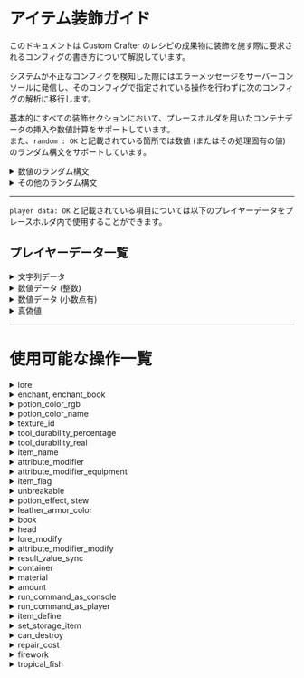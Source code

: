 # アイテム装飾ガイド
このドキュメントは Custom Crafter のレシピの成果物に装飾を施す際に要求されるコンフィグの書き方について解説しています。  
  
システムが不正なコンフィグを検知した際にはエラーメッセージをサーバーコンソールに発信し、そのコンフィグで指定されている操作を行わずに次のコンフィグの解析に移行します。  
  
基本的にすべての装飾セクションにおいて、プレースホルダを用いたコンテナデータの挿入や数値計算をサポートしています。  
また、`random : OK` と記載されている箇所では数値 (またはその処理固有の値) のランダム構文をサポートしています。  
<details><summary>数値のランダム構文</summary>

## 数値のランダム構文
`random[下限?:上限?]` のフォーマットに従ってください。`下限?`, `上限?` はそれぞれ記載されていても、されていなくてもどちらでも良いことを示しています。使用箇所ごとに内部で下/上限値が設定されているので、`random[:]` でも機能します。(なお、コンフィグに記載した下/上限値がシステム内部で設定された値の範囲から外れている場合は、**システム内部で定義された範囲が優先して適用されます。**)  

それらの組み合わせに取りうる値の範囲を以下に列挙します。  
- `random[:]` :  システム内部で設定された下限から上限までの全ての値
- `random[下限:]` : コンフィグに記載された下限値からシステム内部で設定された上限値までの値
- `random[:上限]` : システム内部で設定された下限値からコンフィグに記載された上限値までの値
- `random[下限:上限]` : コンフィグに記載された下限値から上限値までの値

それぞれのシステム内部で設定された下限値、上限値は `random under : ~~~`, `random upper : ~~~` のように記載しています。
</details>

<details><summary>その他のランダム構文</summary>
  
## その他のランダム構文
基本的にランダムに値を取り出す文は `random[値]` の形式を取り、全ての要素を示す `all`、現在含まれている値を示す `self` が用意されています。(一部の構文では `self` が用意されていないことがあります。)  
  
`!` を用いて否定を表すこと、`,` で要素を区切ることも、ほとんどのランダム構文に共通しているルールです。  
</details>

---

`player data: OK` と記載されている項目については以下のプレイヤーデータをプレースホルダ内で使用することができます。  

## プレイヤーデータ一覧
<details><summary>文字列データ</summary>

### 文字列データ
- `$PLAYER_NAME$` : プレイヤー名
- `$PLAYER_UUID$` : プレイヤーの UUID
- `$PLAYER_CURRENT_WORLD$` : プレイヤーが存在するワールド名
- `$PLAYER_DISPLAYED_NAME$` : 他プレイヤーに表示されるプレイヤー名
- `$PLAYER_CLIENT_BRAND_NAME$` : プレイヤーのクライアント名 (空の場合は `null`)
- `$PLAYER_CURRENT_GAME_MODE$` : プレイヤーの現在のゲームモード
- `$PLAYER_FACING$` : プレイヤーが向いている方角

</details>

<details><summary>数値データ (整数)</summary>

### 数値データ(整数)
- `$PLAYER_CURRENT_Xi$` : プレイヤーの X 座標(小数点以下切り捨て)
- `$PLAYER_CURRENT_Yi$` : プレイヤーの Y 座標(小数点以下切り捨て)
- `$PLAYER_CURRENT_Zi$` : プレイヤーの Z 座標(小数点以下切り捨て)
- `$PLAYER_CURRENT_FOOD_LEVEL$` : プレイヤーの満腹度
- `$PLAYER_PING$` : プレイヤーの ping 値
- `$PLAYER_EXP_LEVEL$` : プレイヤーの経験値レベル
- `$PLAYER_MAXIMUM_NO_DAMAGE_TICKS$` : プレイヤーが最も長くダメージを受けなかったゲーム内ティック

 </details>

 <details><summary>数値データ (小数点有)</summary>

### 数値データ(小数点有)
- `$PLAYER_CURRENT_X$` : プレイヤーの X 座標
- `$PLAYER_CURRENT_Y$` : プレイヤーの Y 座標
- `$PLAYER_CURRENT_Z$` : プレイヤーの Z 座標
- `$PLAYER_CURRENT_PITCH$` : プレイヤーのピッチ方向の回転量
- `$PLAYER_CURRENT_YAW$` : プレイヤーのヨー方向の回転量
- `$PLAYER_EXP$` : プレイヤーが現在持つ経験値量
- `$PLAYER_CURRENT_HEALTH$` : プレイヤーの体力値

</details>

<details><summary>真偽値</summary>

### 真偽値
- `$PLAYER_IN_WATER$` : プレイヤーが水に浸っているか
- `$PLAYER_IS_FLYING$` : プレイヤーが飛んでいるか
- `$PLAYER_IN_RAIN$` : プレイヤーが雨にうたれているか
- `$PLAYER_IN_LAVA$` : プレイヤーが溶岩の中にいるか

</details>

---

# 使用可能な操作一覧

<details><summary>lore</summary>

# lore
効果 : アイテムに説明文を追加します。

---

- `player data: OK`

正規表現 : `type: lore, value: .+`

---

`value: ` の後ろに説明文を記載してください。

e.g `type: lore, value: This is a pen.`

</details>

<details><summary>enchant, enchant_book</summary>

# enchant, enchant_book
効果 : 
- アイテムにエンチャントを追加します。(enchant)
- エンチャントされた本に効果を追加します。(enchant_book)

---

- `player data: OK`
- `random : OK`
  - `random under(level): 1`
  - `random upper(level): 255`

--- 

正規表現(enchant) : `type: enchant, value: type=(enchant|level),action=([a-zA-Z_\\[\\](),!]+)->(.+)`

正規表現(enchant_book) : `type: enchant_book, value: type=(enchant|level),action=([a-zA-Z_\\[\\](),!]+)->(.+)`

---

enchant と enchant_book は同じ構文を使用するため、このセクションでまとめて解説します。  
  
`type=` は、エンチャントの種類を変更する、もしくは新規にエンチャントを付与する場合であれば `enchant` を選んでください。レベルを操作する場合は `level` を選んでください。  
  
`action=` の後ろには、操作対象のエンチャント名を記載してください。(ランダム構文を用いても可 / ランダム構文については `エンチャントのランダム構文` を参照してください)  
  
`->` の後ろには、`type=enchant` であればエンチャント(ランダム構文でも可)、もしくは `None` を、`type=level` であれば変更後のエンチャントレベルを記載してください。  
  
e.g `type: enchant, value: type=enchant,action=random[()]`  

## エンチャントのランダム構文
このセクションでは、エンチャントを指定された要素の中からランダムに決定する構文の解説を行います。

正規表現 : `random(\[[!A-Za-z_,]+])`

---

`[]` の中に否定(`!`) と区切り(`,`) を使用してランダムに選ぶソースを決定していきます。
以下に利用することができるワードの一覧を示します。

- `all` : 全てのエンチャント
- `self` : このワードが呼び出された時点で成果物が含んでいるエンチャント
- `none` : エンチャントを消去するためのワード
- `cursed` : 呪い系のエンチャント
- `discoverable` : エンチャントテーブルで付与することができる全てのエンチャント
- `tradeable` : 村人との取引で入手可能なエンチャント全て
- `treasure` : 宝物に付与されるエンチャント全て
- `common` : 通常レアリティのエンチャント全て
- `rare` : レアエンチャント全て
- `uncommon` : アンコモンエンチャント全て
- `very_rare` : 非常にレアなエンチャント全て
- その他、ゲーム内で利用可能な全てのエンチャントの ID

e.g. `random[all,!fortune]` : 全てのエンチャントから幸運を除いたランダムなエンチャント

e.g. `random[all,!self]` : 全てのエンチャントから現在含んでいる全てのエンチャントを除いたランダムなエンチャント

</details>

<details><summary>potion_color_rgb</summary>

# potion_color_rgb
効果 : ポーションの色を RGB で指定します。

---

- `player data : OK`

正規表現 : `type: potion_color_rgb, value: red=([0-9]+),green=([0-9]+),blue=([0-9]+)`

---

各要素には 0 ~ 255 の範囲内の整数を記載してください。

</details>

<details><summary>potion_color_name</summary>

# potion_color_name
効果 : ポーションの色を色の名前から指定します。

---

- `player data : OK`

正規表現 : `type: potion_color_name, value: [a-z]+`

---

使用可能な色の一覧
- `aqua`
- `black`
- `blue`
- `fuchsia`
- `gray`
- `green`
- `lime`
- `maroon`
- `navy`
- `olive`
- `purple`
- `silver`
- `teal`
- `white`
- `yellow`

</details>

<details><summary>texture_id</summary>

# texture_id
効果 : アイテムに適用するテクスチャの ID を指定します。

---

- `player data : OK`

正規表現 : `type: texture_id, value: [0-9]+`

</details>

<details><summary>tool_durability_percentage</summary>

# tool_durability_percentage
効果 : アイテムの残り耐久値をパーセンテージで指定します。

---

- `player data : OK`

正規表現 : `type: tool_durability_percentage, value: ([0-9]*)\\.?([0-9]+)`

---

指定した値、もしくはプレースホルダ内で計算した値が 1 未満である場合は、残り耐久値を 1 に設定します。

</details>

<details><summary>tool_durability_real</summary>

# tool_durability_real
効果 : アイテムの残り耐久値を数字で指定します。

---

- `player data : OK`

正規表現 : `type: tool_durability_real, value: [0-9]+`

---

指定した値、もしくはプレースホルダ内で計算した値が 1 未満である場合は、残り耐久値を 1 に設定します。

</details>

<details><summary>item_name</summary>

# item_name
効果 : アイテムの名前を指定します。

---

- `player data : OK`

正規表現 : `type: item_name, value: .+`

---

マインクラフト内の装飾文字を用いる場合は、`§` を使用してください。

</details>

<details><summary>attribute_modifier</summary>

# attribute_modifier
効果 : アイテムの属性を操作します。

---

- `player data : OK`

正規表現 : `type: attribute_modifier, value: attribute=([a-zA-Z_]+),op=(?i)(add_number|add_scalar|multiply_scalar_1),value=(-?[0-9]*\\.?[0-9]+)`

---

属性の詳細は [こちら (Attribute@fandom wiki)](https://minecraft.fandom.com/ja/wiki/%E5%B1%9E%E6%80%A7) をご覧ください。

</details>

<details><summary>attribute_modifier_equipment</summary>

# attribute_modifier_equipment
効果 : スロット制限付きの属性を操作します。

---

- `player data : OK`

正規表現 : `type: attribute_modifier_equipment, value: attribute=([a-zA-Z_]+),op=(?i)(add_number|add_scalar|multiply_scalar_1),value=(-?[0-9]*\\.?[0-9]+),slot=([a-zA-Z_]+)`

---

slot には
- `chest`
- `feet`
- `hand`
- `head`
- `legs`
- `off_hand`

のいずれかを指定してください。

</details>

<details><summary>item_flag</summary>

# item_flag
効果 : アイテムに付与された隠れた効果を操作します。

---

- `player data : OK`

正規表現 : `type: item_flag, value: flag=([a-zA-Z_]+),action=(?i)(clear|remove|add)`

---

- `action=clear` : アイテムが持つ全てのアイテムフラグを消します。(このとき、`flag` には適当な文字を書いてください)
- `action=remove` : 指定したアイテムフラグを消します。
- `action=add` : 指定したアイテムフラグを追加します。 

`flag` に指定可能な値一覧
- `hide_armor_trim` : ?
- `hide_attributes` : アイテムに付与された属性を隠すかどうか
- `hide_destroys` : アイテムがアドベンチャーモードでも破壊可能なブロックを隠すかどうか
- `hide_dye` : **(皮防具限定)** 染められた色を隠すかどうか
- `hide_placed_on` : アドベンチャーモードでも設置可能なブロックを隠すかどうか
- `hide_unbrealable` : 耐久値が無限であることを隠すかどうか

</details>

<details><summary>unbreakable</summary>

# unbreakable
効果 : アイテムの耐久値を無限にします。

---

- `player data : OK`

正規表現 : `type: unbreakable, value: (true|false)`

</details>

<details><summary>potion_effect, stew</summary>

# potion_effect, stew
効果 : 
- ポーションの効果を操作します。(potion_effect)
- 怪しげなシチューの効果を操作します。 (stew)

---

- `player data : OK`
- `random : OK`
  - `random under(amplifier): 0`
  - `random upper(amplifier): 255`
  - `random under(duration): 1`
  - `random upper(duration): 2147483647`

正規表現(potion_effect) : `type: potion_effect, value: ([a-zA-Z\\[\\]!,0-9=_]+)->(.+)` 
正規表現(stew) : `type: stew, value: ([a-zA-Z\\[\\]!,0-9=_]+)->(.+)`

---

potion_effect と stew は同じ構文を使用するため、このセクションでまとめて解説します。

これらの記載例は以下のようになります。

e.g. `type: potion_effect, value: slowness->speed:[amplifier=10,duration=-1]` (鈍足の効果を移動速度上昇に変更し、効果レベルを 10 に、効果時間を無限に設定します。)

e.g. `type: stew, value: random[self]->random[all,!self]:[a=10,d=200,ambient,!icon,!particles]` (現在保持しているポーション効果の中から1つランダムに選んだものを、全ての効果の中から現在保持している効果を除いたもののうちランダムに選んだ1つの効果に変更します。そして、効果レベルを 10 に、効果時間を 200 秒、 ambient, アイコン非表示, パーティクル非表示に設定します。)

上記の例より、基本的な構文が `変更前のポーション効果->変更後のポーション効果:[amplifier=効果レベル,duration=効果時間]` であることが分かると思います。また、各所にランダム構文が使用できることも。

`amplifier=` と `duration=` にはそれぞれ `a=` と `d=` がエイリアスとして存在します。また、**これら2つの要素は毎回必ず記載しなくてはいけません。**
効果時間には

`!` が否定を表し、それぞれの効果の区切りに `,` を使用するのは `エンチャントのランダム構文` と同様です。

以下はポーション効果のランダム構文で使用可能なワードとその効果の一覧です。

- `all` : 全てのポーション効果
- `self` : このワードが呼び出された時点で保持しているポーション効果全て
- `benefical` : プレイヤーに対して有益なポーション効果全て
- `harmful` : プレイヤーに対して有害なポーション効果全て
- `neutral` : プレイヤーの状態に対して特筆すべき変化をもたらさないポーション効果全て
- `ambient` : ?
- `icon` : アイコンを持つ全てのポーション効果
- `particle` : パーティクルを持つ全てのポーション効果
- `ゲーム内で有効な全てのポーション効果 ID`

---

`type: stew, value: random[all,!self]->[a=100,d=-1]` のように `変更前のポーション効果->変更後のポーション効果:[amplifier=効果レベル,duration=効果時間]`  の構文から外れたものでも有効なコンフィグとして認識されます。
これは、ポーション効果を新規に追加する際の書き方です。これらは
`追加するポーション効果->[amplifier=効果レベル,duration=効果時間]` として表されます。

</details>

<details><summary>leather_armor_color</summary>

# leather_armor_color
効果 : 皮防具の色を変更する

---

- `player data : OK`

---

追加データ
- `$CURRENT_RED$` : 現在の防具に設定されている色の赤要素の値
- `$CURRENT_GREEN$` : 現在の防具に設定されている色の緑要素の値
- `$CURRENT_BLUE$` : 現在の防具に設定されている色の青要素の値
- `$CURRENT_RGB$` : 現在の防具に設定されている色を RGB として整数に変換した値

---

正規表現 : 
- `type: leather_armor_color, value: r=([0-9]+),g=([0-9]+),b=([0-9]+)` : 色を RGB で指定する場合
- `type: leather_armor_color, value: ([a-zA-Z_]+)` : 色を色名で指定する場合
- `type: leather_armor_color, value: (?i)random` : ランダムな色を指定する場合

---

色名から指定する場合に使用可能なワードは `potion_color_name` に記載されているものと同じです。

</details>

<details><summary>book</summary>

# book
効果 : 本の内容を操作する。

---

- `player data : OK`

---

正規表現 : `type: book, value: type=(author|title|add_page|add_long|from_file|gen),element=.+`

---

## author
`element=` 以下の文字列を本の著者に設定します。

## title
`element=` 以下の文字列を本のタイトルとして設定します。

## add_page
本にページを追加し、 `element=` 以下の文字列を追加したページの内容として設定します。(1 ページに記載可能な文字数までしか記載されません。)

## add_long
本にページを追加し、 `element=` 以下の文字列を記載します。1 ページに記載可能な文字数を超過した場合は、自動的にページを追加され記載されます。  
1 冊の本に設定可能なページ数 (100) 、もしくは 1 冊の本に記載可能な文字数 (25600 文字) を超えた場合は、残りの文字は記載されません。  

## from_file
`element=` 以下の文字列をファイルのパスとして解釈し、対象のファイルが存在し内容を正しく読み取ることができた場合に、その内容を本に記載します。(文字コードは `UTF-8` に限ります。)  
対象のファイルに含まれる文字数が 25600 文字を超えた場合はその内容を記載せずに処理を終了します。  
ファイルを相対パスで指定する場合、サーバーソフトの `jar` ファイルが存在するパスを基準に探索します。  

## gen
`element=` 以下に記載された文字列を本の世代として設定します。設定可能な世代は以下の通りです。
- `original` : オリジナル
- `copy_of_original` : オリジナルのコピー
- `copy_of_copy` : コピーのコピー
- `tattered` : ボロボロ

</details>

<details><summary>head</summary>

# head
効果 : プレイヤーヘッドの情報を操作する。

---

- `player data : OK`

---

正規表現 : `type: head, value: type=(name|url),value=.+`

---

`type=name` の場合、`value=` 以下に指定した名前のプレイヤーのスキンをプレイヤーヘッドに設定します。  

`type=url` の場合、`value=` 以下に指定した文字列からスキンデータを取得しプレイヤーヘッドに設定します。このとき必要なデータは `{"textures":{"SKIN":{"url":"スキンデータが存在する URL"}}}` のように表される json データをを Base64 エンコードした文字列になります。  
[Minecraft Heads](https://minecraft-heads.com/) では `For Developers` セクションの `Value` に記載されているデータになります。  

スキンデータを初めて取得する場合にはキャッシュデータを作成する都合上、成果物がドロップされるまで 1 ~ 2 秒ほど時間がかかることがあります。  

また、作成されるプレイヤーヘッドの名前はデフォルトでは `ランダム生成されたUUID's head` となります。  
変更する場合は `item_name` を使用してください。  

</details>

<details><summary>lore_modify</summary>

# lore_modify
効果 : アイテムの説明文を操作します。

---

- `player data : OK`

---

正規表現 : `type: lore_modify, value: type=(clear|modify)(,value=type=(remove|insert),line=([0-9]+)(,value=(.+))*)?`

---

追加データ
- `$CURRENT_LINES$` : アイテムの説明文の行数
- `$CURRENT_LINE.行番号$` : アイテムの説明文の中でインデックス "行番号" に位置する内容
  - e.g. `$CURRENT_LINE.0$` : 行番号 0 の説明文

---

`type=clear` の場合、その時点でアイテムが持つ説明文を全て破棄します。  
また、`,value=` 以下のデータを必要としません。  

`type=modify` の場合、更に操作タイプを `remove`, `insert` のどちらかから選択する必要があります。  
(行番号は最も上に位置する説明文を 0 行目として、下に行くにつれ増加します。  
また、何も文字が記載されていない空の行も 1 行としてカウントされます。)  
- `remove` : `line=` 以下に指定した行を削除します。2 つ目の `value=` 以下のデータを必要としません。  
- `insert` : `line=` 以下に指定した行に `value=` 以下の文字列を挿入します。この操作が実行された時点で、アイテムの説明文の行数が 1 行増加し、挿入箇所以後のインデックスが 1 増加します。  

</details>

<details><summary>attribute_modifier_modify</summary>

# attribute_modifier_modify
効果 : アイテムに設定された attribute_modifier を操作する。

---

- `player data : OK`

---

正規表現 : `type: attribute_modifier_modify, value: type=(clear|remove|modify)(,attribute=([a-zA-Z_]+)(,value=(.+))?)?`

---

`type=clear` : アイテムに設定された全ての属性を削除します。`,attribute=` 以降のデータは不要です。

`type=remove` : `attribute=` 以下で指定した属性を削除します。`,value=` 以降のデータは不要です。

`type=modify` : `attribute=` で指定された属性を `value=` 以下のデータに書き換えます。
このとき、`value=` 以下のデータは下記の正規表現に従っている必要があります。
- `attribute=([a-zA-Z_]+),op=([a-zA-Z_]+),value=([\\d.-]+),slot=([a-zA-Z_]+)` : 装備スロットを指定する場合
- `attribute=([a-zA-Z_]+),op=([a-zA-Z_]+),value=([\\d.-]+)` : 装備スロットを指定しない場合

</details>

<details><summary>result_value_sync</summary>

# result_value_sync
効果 : この機能が呼び出された時点で成果物に付与されているコンテナデータを `$result.キー名` の形式で呼び出すことができるようにデータの同期を行う。

---

正規表現 : `type: result_value_sync`

**この機能は値を必要としません。**

</details>

<details><summary>container</summary>

# container
効果 : 成果物にコンテナデータを設定する。

---

- `player data : OK`

---

正規表現 : `type: container, value: type=(add|remove|modify),target=([a-zA-Z0-9_.%$]*)(,value=(.+))?`

---

コンテナ名は `コンテナの名前.データ型を示す文字列` の形式でなければなりません。
データ型は下記の通りです。
- `string` : 文字列データ
-  `long` : 数値(整数)データ
- `double` : 数値(小数)データ
- `anchor` : アンカー(値を持たないコンテナ)

---

`remove` : `target=` 以下で指定したコンテナデータを削除します。  

`add` : `target=` 以下に指定した名前を持ち、 `value=` 以下のデータを持ったコンテナを新規作成し、成果物に付与します。  

`modify` : `target=` 以下に指定された名前のコンテナデータの中身を `value=` 以下に指定されたデータに書き換えます。このとき、書き換えるデータの型は書き換えられる元のコンテナと一致させなければいけません。  

</details>

<details><summary>material</summary>

# material
効果 : 成果物のアイテム種別を変更する。

---

- `player data : OK`

---

 正規表現 : `type: material, value: [a-zA-Z_]+`

</details>
<details><summary>amount</summary>

# amount
効果 : 成果物の数量を変更する。

---

- `player data : OK`

---

正規表現 : `type: amount, value: [0-9]+`

</details>
<details><summary>run_command_as_console</summary>

# run_command_as_console
効果 : サーバーコンソールとしてコマンドを実行する。

---

- `player data : OK`

---

正規表現 : `type: run_command_as_console, value: .+`

---

`value: ` 以下に記載するコマンドにスラッシュは不要です。

</details>
<details><summary>run_command_as_player</summary>

# run_command_as_player
効果 : プレイヤー(アイテム作成者)としてコマンドを実行する。

---

- `player data : OK`

---

正規表現 : `type: run_command_as_player, value: .+`

---

`value: ` 以下に記載するコマンドにスラッシュは不要です。

</details>
<details><summary>item_define</summary>

# item_define

</details>
<details><summary>set_storage_item</summary>

# set_storage_item
効果 : `item_define` で定義したアイテムを現在のアイテムにセットする。(現在のアイテムがバンドルである場合に限る)

---

- `player data : OK`

---

正規表現 : `type: set_storage_item, value: name=([a-zA-Z0-9]+)(,amount=[0-9]+)?(,times=[0-9]+)?`

---

`name` には `item_define` で定義したアイテムの名前を指定してください。  
  
(オプション)`amount` : 配置するアイテムの数量を変更することができます。(1 ~ 127)  
(オプション) `times` : 指定した回数だけバンドルにアイテムを配置します。(`amount`  で数量を変更している場合には、変更された数量のまま指定された回数だけ配置されます。)  

</details>
<details><summary>can_destroy</summary>

# can_destroy
効果 : アドベンチャーモードでも破壊することができるブロックを指定する。

---

- `player data : OK`

---

正規表現 : `type: can_destroy, value: [a-zA-Z0-9_,]+`

---

`value` にはアドベンチャーモードでも破壊可能にするブロックの ID を `,` 区切りで列挙してください。

</details>
<details><summary>repair_cost</summary>

# repair_cost
効果 : アイテムの修理コストを設定する。

---

- `player data : OK`

---

正規表現 : `type: repair_cost, value: [0-9]+`

</details>
<details><summary>firework</summary>

# firework
効果 : 花火または花火の星の設定を行う。

---

- `player data : OK`
- `random : OK`
  - `random under(power): 0`
  - `random upper(power): 127`
  - `random under(rgb color): 0`
  - `random upper(rgb color): 255`

---

正規表現 : `type: firework, value: .+`

---

`value` では下記のワードによって設定を行うことができます。
- `clear` : 全てのエフェクトを削除する。
- `power` : 威力を設定する。
- `trail` : 軌跡の描写をオンにする。
- `flicker` : ちらつきをオンにする。
- `shape` : 炸裂した際に描かれる絵柄を設定する。
- `color` : 使用される色を設定する。
- `fade` : 炸裂したエフェクトが消えゆく際の色を設定する。

---

`color`, `trail`, `flicker` で否定の `!` を使用することができます。(`color` で使用した場合には、指定された色が消える。)

`trail`, `flicker` は値を必要とせず、それらを記載することによってオンオフの制御を行うことができます。

`color`, `shape`, `fade`, `power` はそれぞれ設定に値の記載が必要です。
## color, fade
`color=` または `fade=` 以下に `/` 区切りで色を追加します。名前で指定することも、 RGB の値で指定することも可能です。  
使用可能な色の名前は `potion_color_name` と同じです。  
  
RGB で指定する場合には `rgb=赤要素の値-緑要素の値-青要素の値` の形式で記載してください。  
(e.g. `rgb=100-100-100`)  

この形式で指定する際、それぞれの要素の値をランダムに指定することが可能です。  
(e.g. `rgb=random[:]-random[100-200]-random[:150]`)  

また、1つの要素の値のみランダムに決定するよう設定することも可能です。  
(e.g. `rgb=random[100:200]-100-150`)  

色設定の例  
`color=green/rgb=random[100:]-100-200/blue/white`  
フェード設定の例  
`fade=green/rgb=100-200-random[:]`  

## shape
`shape=` 以降に花火の絵柄を記載してください。
複数の絵柄を設定することはできません。

花火の絵柄一覧
- `ball` : 球形
- `ball_large` : 球形(大)
- `burst` : 炸裂
- `creeper` : クリーパーの顔
- `star` : 星

## power
`power=` 以降に花火の威力の記載をしてください。  
値の範囲は 0 ~ 127 です。  
花火の威力が大きくなるほど燃焼時間が長くなり、エリトラ飛行に使う際には長く加速することができます。  
  
e.g. `power=random[10:30]` (威力を 10 ~ 30 の範囲のランダムな値に設定)  

</details>
<details><summary>tropical_fish</summary>

# tropical_fish
効果  : 熱帯魚バケツの中身の設定を行う。

---

- `player data : OK`
- `random : OK`

---

正規表現 : `type: tropical_fish, value: body_color=([a-zA-Z\[\]!,]+),pattern=([a-zA-Z\[\]!_,]+),pattern_color=([a-zA-Z\[\]!_,]+)`

---

`body_color`, `pattern`, `pattern_color` の各要素でそれぞれのランダム構文が使用可能です。

## body_color, pattern_color
- 熱帯魚の体の色を設定します。(body_color)
- 熱帯魚の体の図柄の色を設定します。(pattern_color)

色の名前から、もしくはランダムで設定します。 RGB からの指定はできません。

使用可能な色の一覧
- `black`
- `blue`
- `brown`
- `cyan`
- `gray`
- `green`
- `light_blue`
- `light_gray`
- `lime`
- `magenta`
- `orange`
- `pink`
- `purple`
- `red`
- `white`
- `yellow`

---

指定例
- `body_color=random[all,!pink,!white]` (体の色にピンクと白以外のランダムな1色を設定する)
- `pattern_color=green` (図柄の色を緑色に設定する)

## pattern
熱帯魚の体の図柄を設定します。

体の図柄一覧
- `betty`
- `blockfish`
- `brinely`
- `clayfish`
- `dasher`
- `flopper`
- `glitter`
- `kob`
- `snooper`
- `spotty`
- `stripey`
- `sunstreak`

指定例
- `pattern=random[all,!betty,!kob]` (betty, kob 以外の全ての図柄からランダムに選んだ1つ)
- `pattern=stripey`

</details>


